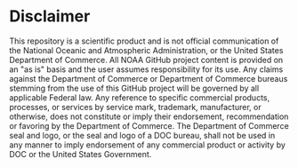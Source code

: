 # Disclaimer

This repository is a scientific product and is not official communication of the National Oceanic and Atmospheric Administration, or the United States Department of Commerce. 
All NOAA GitHub project content is provided on an "as is" basis and the user assumes responsibility for its use. 
Any claims against the Department of Commerce or Department of Commerce bureaus stemming from the use of this GitHub project will be governed by all applicable Federal law. 
Any reference to specific commercial products, processes, or services by service mark, trademark, manufacturer, or otherwise, does not constitute or imply their endorsement, recommendation or favoring by the Department of Commerce. 
The Department of Commerce seal and logo, or the seal and logo of a DOC bureau, shall not be used in any manner to imply endorsement of any commercial product or activity by DOC or the United States Government.
